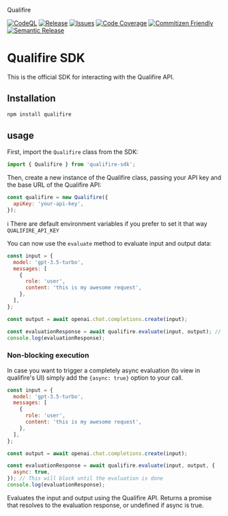 Qualifire

[![CodeQL](https://github.com/qualifire-dev/qualifire-typescript-sdk/actions/workflows/codeql-analysis.yml/badge.svg)](https://github.com/qualifire-dev/qualifire-typescript-sdk/actions/workflows/codeql-analysis.yml)
[![Release](https://github.com/qualifire-dev/qualifire-typescript-sdk/actions/workflows/release.yml/badge.svg)](https://github.com/qualifire-dev/qualifire-typescript-sdk/actions/workflows/release.yml)
[![Issues][issues-img]][issues-url]
[![Code Coverage][codecov-img]][codecov-url]
[![Commitizen Friendly][commitizen-img]][commitizen-url]
[![Semantic Release][semantic-release-img]][semantic-release-url]

# Qualifire SDK

This is the official SDK for interacting with the Qualifire API.

## Installation

```bash
npm install qualifire
```

## usage

First, import the `Qualifire` class from the SDK:

```javascript
import { Qualifire } from 'qualifire-sdk';
```

Then, create a new instance of the Qualifire class, passing your API key and the base URL of the Qualifire API:

```javascript
const qualifire = new Qualifire({
  apiKey: 'your-api-key',
});
```

ℹ️ There are default environment variables if you prefer to set it that way `QUALIFIRE_API_KEY`

You can now use the `evaluate` method to evaluate input and output data:

```javascript
const input = {
  model: 'gpt-3.5-turbo',
  messages: [
    {
      role: 'user',
      content: 'this is my awesome request',
    },
  ],
};

const output = await openai.chat.completions.create(input);

const evaluationResponse = await qualifire.evaluate(input, output); // This will block until the evaluation is done
console.log(evaluationResponse);
```

### Non-blocking execution

In case you want to trigger a completely async evaluation (to view in qualifire's UI) simply add the `{async: true}` option to your call.

```javascript
const input = {
  model: 'gpt-3.5-turbo',
  messages: [
    {
      role: 'user',
      content: 'this is my awesome request',
    },
  ],
};

const output = await openai.chat.completions.create(input);

const evaluationResponse = await qualifire.evaluate(input, output, {
  async: true,
}); // This will block until the evaluation is done
console.log(evaluationResponse);
```

Evaluates the input and output using the Qualifire API. Returns a promise that resolves to the evaluation response, or undefined if async is true.




[build-img]: https://github.com/qualifire-dev/develop/qualifire-typescript-sdk/actions/workflows/release.yml/badge.svg
[build-url]: https://github.com/qualifire-dev/qualifire-typescript-sdk/actions/workflows/release.yml
[downloads-img]: https://img.shields.io/npm/dt/main/qualifire
[npm-url]: https://www.npmjs.com/package/qualifire
[issues-img]: https://img.shields.io/github/issues/qualifire-dev/develop/qualifire-typescript-sdk
[issues-url]: https://github.com/qualifire-dev/qualifire-typescript-sdk/issues
[codecov-img]: https://codecov.io/gh/qualifire-dev/develop/qualifire-typescript-sdk/branch/main/graph/badge.svg
[codecov-url]: https://codecov.io/gh/qualifire-dev/develop/qualifire-typescript-sdk
[semantic-release-img]: https://img.shields.io/badge/%20%20%F0%9F%93%A6%F0%9F%9A%80-semantic--release-e10079.svg
[semantic-release-url]: https://github.com/semantic-release/semantic-release
[commitizen-img]: https://img.shields.io/badge/commitizen-friendly-brightgreen.svg
[commitizen-url]: http://commitizen.github.io/cz-cli/
